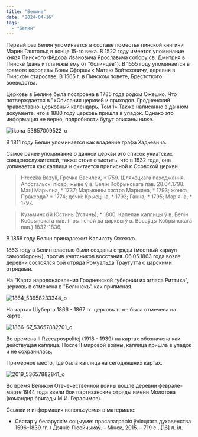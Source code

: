```yaml
---
title: "Белине"
date: "2024-04-16"
tags: 
  - "Белин"
---
```


Первый раз Белин упоминается в составе поместья пинской княгини Марии Гаштольд в конце 15-го века. В 1522 году имеется упоминание князя Пинского Фёдора Ивановича Ярославича собору св. Дмитрия в Пинске (дань и платежы ему от "болинцев"). В 1555 году упоминается в грамоте королевы Боны Сфорцы к Матею Войтеховичу, деревня  в Пинском старостве. В 1565 г. в Пинском повете, Брестсткого воеводства.

Церковь в Белине была построена в 1785 года родом Ожешко. Что потверждается в "«Описания церквей и приходов. Гродненский православно-церковный календарь. Том 1» Также написанно в данном документе, что в 1880 году церковь пришла в упадок. Однако это информация не верно, подробности будут описаны ниже.

![ikona_53657009522_o](https://github.com/escfrpls/drochiczynpoleski/assets/125834172/f53e7124-12e3-459b-86a4-ce029d39f75d)

В 1811 году Белин упоминается как владение графа Хадкевича.

Самое ранее упоминание о данной церкви это список униатских священослужителей, также стоит отметить, что в 1832 года, она уопинается как каплица и считается приписной к Осовской церкви.

> Hreczka Bazyli, Гречка Василеи, \*1759. Шляхецкага паходжання. Апостальскi пicар; жыве ў в. Белiн Кобрынскага пав. 28.04.1798. Мацi Марыяна, \* 1737; Марыянны сястра Марыяна, \* 1793; жонка Праксэда? \* 1774; дочкi: Крысцiна, \* 1793; Ганна, \* 1795; Мар'яна, \* 1797.

> Кузьминскiй Юстинь (Устинъ), \* 1800. Капелан каплицы ў в. Белiн Кобрынскага пав. (прыпiсной да царквы ў в. Восаўцы Кобрынскага пав.) 1832-1836;

В 1858 году Белин принадлежит Каликсту Ожежко.

1863 году в Белин властью были созданы отряды (местный караул самообороны), против учатсников восстания.
06.05.1863 года возле деревни состоялся бой отряда Ромуальда Траугутта с царскими отрядами.

На "Карта народонаселения Гродненской губернии из атласа Риттиха", церковь в отмечена в "Белинскъ" как приписная.

![1864_53658233344_o](https://github.com/escfrpls/drochiczynpoleski/assets/125834172/4cbae70d-c4ce-43b9-8a00-18b2c817bf3b)

На картах Шуберта 1866 - 1867 гг. церковь тоже была отмечена на карте.

![1866-67_53657882701_o](https://github.com/escfrpls/drochiczynpoleski/assets/125834172/621ef014-c04c-40f5-bb3d-3b411a7384e9)

Во времена II Rzeczpospolitej (1918 - 1939) на картах обозначена как действущая каплица. После II мировой войны, каплица пришла в упадок и не сохранилась.

Примерное место, где была каплица на сегодняшних картах.

![2019_53657882841_o](https://github.com/escfrpls/drochiczynpoleski/assets/125834172/3a974fa3-a32f-4dce-8210-357df661b955)

Во время Великой Отечечественной войны вощле деревни феврале-марте 1944 года ввели бои партизанские отряды имени Молотова (командир бригады М.И. Герасимов).

Ссылки и информация используемая в материале:

- Святар у беларускім соцыуме: прасапаграфія ўніяцкага духавенства 1596–1839 гг. / Дзяніс Лісейчыкаў. – Мінск, 2015. – 719 с., \[16\] л. іл.
